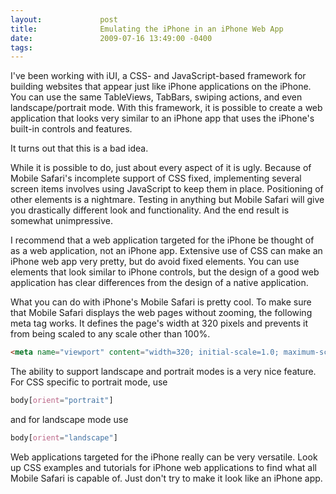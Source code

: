 ```yaml
---
layout:             post
title:              Emulating the iPhone in an iPhone Web App
date:               2009-07-16 13:49:00 -0400
tags:               
---
```


I've been working with iUI, a CSS- and JavaScript-based framework for building websites that appear just like iPhone applications on the iPhone. You can use the same TableViews, TabBars, swiping actions, and even landscape/portrait mode. With this framework, it is possible to create a web application that looks very similar to an iPhone app that uses the iPhone's built-in controls and features. 

It turns out that this is a bad idea. 

While it is possible to do, just about every aspect of it is ugly. Because of Mobile Safari's incomplete support of CSS fixed, implementing several screen items involves using JavaScript to keep them in place. Positioning of other elements is a nightmare. Testing in anything but Mobile Safari will give you drastically different look and functionality. And the end result is somewhat unimpressive. 

I recommend that a web application targeted for the iPhone be thought of as a web application, not an iPhone app. Extensive use of CSS can make an iPhone web app very pretty, but do avoid fixed elements. You can use elements that look similar to iPhone controls, but the design of a good web application has clear differences from the design of a native application. 

What you can do with iPhone's Mobile Safari is pretty cool. To make sure that Mobile Safari displays the web pages without zooming, the following meta tag works. It defines the page's width at 320 pixels and prevents it from being scaled to any scale other than 100%.

```html
<meta name="viewport" content="width=320; initial-scale=1.0; maximum-scale=1.0; user-scalable=0;"/>
```

The ability to support landscape and portrait modes is a very nice feature.  For CSS specific to portrait mode, use

```css
body[orient="portrait"]
```

and for landscape mode use

```css
body[orient="landscape"]
```

Web applications targeted for the iPhone really can be very versatile. Look up CSS examples and tutorials for iPhone web applications to find what all Mobile Safari is capable of. Just don't try to make it look like an iPhone app.
